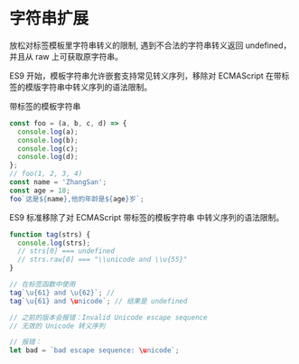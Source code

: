 # 字符串扩展

放松对标签模板里字符串转义的限制, 遇到不合法的字符串转义返回 undefined，并且从 raw 上可获取原字符串。

ES9 开始，模板字符串允许嵌套支持常见转义序列，移除对 ECMAScript 在带标签的模版字符串中转义序列的语法限制。

带标签的模板字符串

```js
const foo = (a, b, c, d) => {
  console.log(a);
  console.log(b);
  console.log(c);
  console.log(d);
};
// foo(1, 2, 3, 4)
const name = 'ZhangSan';
const age = 18;
foo`这是${name},他的年龄是${age}岁`;
```

ES9 标准移除了对 ECMAScript 带标签的模板字符串 中转义序列的语法限制。

```js
function tag(strs) {
  console.log(strs);
  // strs[0] === undefined
  // strs.raw[0] === "\\unicode and \\u{55}"
}

// 在标签函数中使用
tag`\u{61} and \u{62}`; //
tag`\u{61} and \unicode`; // 结果是 undefined

// 之前的版本会报错：Invalid Unicode escape sequence
// 无效的 Unicode 转义序列

// 报错：
let bad = `bad escape sequence: \unicode`;
```
